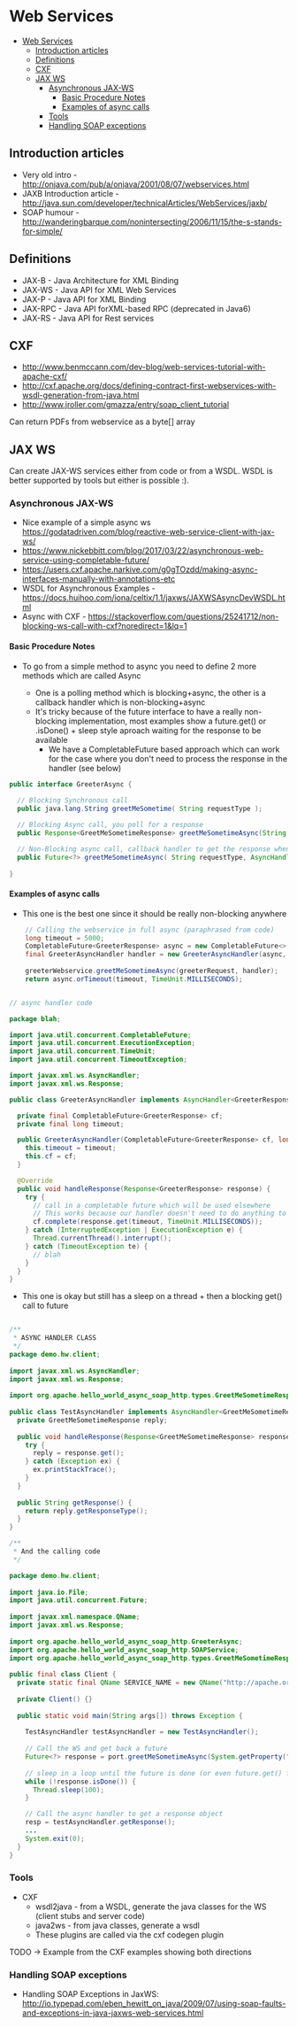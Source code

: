 # Web Services

- [Web Services](#web-services)
  - [Introduction articles](#introduction-articles)
  - [Definitions](#definitions)
  - [CXF](#cxf)
  - [JAX WS](#jax-ws)
    - [Asynchronous JAX-WS](#asynchronous-jax-ws)
      - [Basic Procedure Notes](#basic-procedure-notes)
      - [Examples of async calls](#examples-of-async-calls)
    - [Tools](#tools)
    - [Handling SOAP exceptions](#handling-soap-exceptions)

## Introduction articles

- Very old intro - <http://onjava.com/pub/a/onjava/2001/08/07/webservices.html>
- JAXB Introduction article - <http://java.sun.com/developer/technicalArticles/WebServices/jaxb/>
- SOAP humour - <http://wanderingbarque.com/nonintersecting/2006/11/15/the-s-stands-for-simple/>

## Definitions

- JAX-B - Java Architecture for XML Binding
- JAX-WS - Java API for XML Web Services
- JAX-P - Java API for XML Binding
- JAX-RPC - Java API forXML-based RPC (deprecated in Java6)
- JAX-RS - Java API for Rest services

## CXF

- <http://www.benmccann.com/dev-blog/web-services-tutorial-with-apache-cxf/>
- <http://cxf.apache.org/docs/defining-contract-first-webservices-with-wsdl-generation-from-java.html>
- <http://www.jroller.com/gmazza/entry/soap_client_tutorial>

Can return PDFs from webservice as a byte[] array

## JAX WS

Can create JAX-WS services either from code or from a WSDL. WSDL is better supported by tools but either is possible :).

### Asynchronous JAX-WS

- Nice example of a simple async ws <https://godatadriven.com/blog/reactive-web-service-client-with-jax-ws/>
- <https://www.nickebbitt.com/blog/2017/03/22/asynchronous-web-service-using-completable-future/>
- <https://users.cxf.apache.narkive.com/g0gTOzdd/making-async-interfaces-manually-with-annotations-etc>
- WSDL for Asynchronous Examples - <https://docs.huihoo.com/iona/celtix/1.1/jaxws/JAXWSAsyncDevWSDL.html>
- Async with CXF - <https://stackoverflow.com/questions/25241712/non-blocking-ws-call-with-cxf?noredirect=1&lq=1>

#### Basic Procedure Notes

- To go from a simple method to async you need to define 2 more methods which are called <methodName>Async
  - One is a polling method which is blocking+async, the other is a callback handler which is non-blocking+async
  - It's tricky because of the future interface to have a really non-blocking implementation, most examples show a future.get() or .isDone() + sleep style aproach waiting for the response to be available
    - We have a CompletableFuture based approach which can work for the case where you don't need to process the response in the handler (see below)

```java
public interface GreeterAsync {
 
  // Blocking Synchronous call 
  public java.lang.String greetMeSometime( String requestType );

  // Blocking Async call, you poll for a response
  public Response<GreetMeSometimeResponse> greetMeSometimeAsync(String requestType);  

  // Non-Blocking async call, callback handler to get the response when available
  public Future<?> greetMeSometimeAsync( String requestType, AsyncHandler<GreetMeSometimeResponse> asyncHandler );
  
}
```

#### Examples of async calls

- This one is the best one since it should be really non-blocking anywhere

```java
    // Calling the webservice in full async (paraphrased from code)
    long timeout = 5000;
    CompletableFuture<GreeterResponse> async = new CompletableFuture<>();
    final GreeterAsyncHandler handler = new GreeterAsyncHandler(async, timeout);
    
    greeterWebservice.greetMeSometimeAsync(greeterRequest, handler);
    return async.orTimeout(timeout, TimeUnit.MILLISECONDS);
```

```java

// async handler code

package blah;

import java.util.concurrent.CompletableFuture;
import java.util.concurrent.ExecutionException;
import java.util.concurrent.TimeUnit;
import java.util.concurrent.TimeoutException;

import javax.xml.ws.AsyncHandler;
import javax.xml.ws.Response;

public class GreeterAsyncHandler implements AsyncHandler<GreeterResponse> {

  private final CompletableFuture<GreeterResponse> cf;
  private final long timeout;

  public GreeterAsyncHandler(CompletableFuture<GreeterResponse> cf, long timeout) {
    this.timeout = timeout;
    this.cf = cf;
  }

  @Override
  public void handleResponse(Response<GreeterResponse> response) {
    try {
      // call in a completable future which will be used elsewhere
      // This works because our handler doesn't need to do anything to the response, we can just delegate to the completable future
      cf.complete(response.get(timeout, TimeUnit.MILLISECONDS));
    } catch (InterruptedException | ExecutionException e) {      
      Thread.currentThread().interrupt();
    } catch (TimeoutException te) {
      // blah
    }
  }
}

```

- This one is okay but still has a sleep on a thread + then a blocking get() call to future

```java

/**
 * ASYNC HANDLER CLASS
 */
package demo.hw.client;
 
import javax.xml.ws.AsyncHandler;
import javax.xml.ws.Response;
 
import org.apache.hello_world_async_soap_http.types.GreetMeSometimeResponse;
 
public class TestAsyncHandler implements AsyncHandler<GreetMeSometimeResponse> {
  private GreetMeSometimeResponse reply;
 
  public void handleResponse(Response<GreetMeSometimeResponse> response) {
    try {
      reply = response.get();
    } catch (Exception ex) {
      ex.printStackTrace();
    }
  }
 
  public String getResponse() {
    return reply.getResponseType();
  }
}

/**
 * And the calling code
 */

package demo.hw.client;
 
import java.io.File;
import java.util.concurrent.Future;
 
import javax.xml.namespace.QName;
import javax.xml.ws.Response;
 
import org.apache.hello_world_async_soap_http.GreeterAsync;
import org.apache.hello_world_async_soap_http.SOAPService;
import org.apache.hello_world_async_soap_http.types.GreetMeSometimeResponse;
 
public final class Client {
  private static final QName SERVICE_NAME = new QName("http://apache.org/hello_world_async_soap_http", "SOAPService");
 
  private Client() {}
 
  public static void main(String args[]) throws Exception {
        
    TestAsyncHandler testAsyncHandler = new TestAsyncHandler();
    
    // Call the WS and get back a future
    Future<?> response = port.greetMeSometimeAsync(System.getProperty("user.name"), testAsyncHandler);
    
    // sleep in a loop until the future is done (or even future.get() for complete block)
    while (!response.isDone()) {
      Thread.sleep(100);
    }

    // Call the async handler to get a response object
    resp = testAsyncHandler.getResponse();
    ...
    System.exit(0);
  }
}
```

### Tools

- CXF
  - wsdl2java - from a WSDL, generate the java classes for the WS (client stubs and server code)
  - java2ws - from java classes, generate a wsdl
  - These plugins are called via the cxf codegen plugin 

TODO -> Example from the CXF examples showing both directions

### Handling SOAP exceptions

- Handling SOAP Exceptions in JaxWS: <http://io.typepad.com/eben_hewitt_on_java/2009/07/using-soap-faults-and-exceptions-in-java-jaxws-web-services.html>
